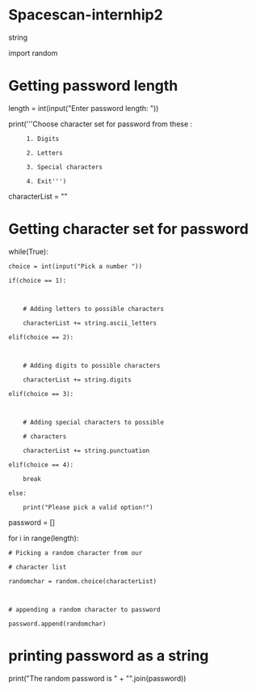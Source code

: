 # Spacescan-internhip2
string

import random
 
# Getting password length

length = int(input("Enter password length: "))
 

print('''Choose character set for password from these : 

         1. Digits

         2. Letters

         3. Special characters

         4. Exit''')
 

characterList = ""
 
# Getting character set for password

while(True):

    choice = int(input("Pick a number "))

    if(choice == 1):

         

        # Adding letters to possible characters

        characterList += string.ascii_letters

    elif(choice == 2):

         

        # Adding digits to possible characters

        characterList += string.digits

    elif(choice == 3):

         

        # Adding special characters to possible

        # characters

        characterList += string.punctuation

    elif(choice == 4):

        break

    else:

        print("Please pick a valid option!")
 

password = []
 

for i in range(length):

   

    # Picking a random character from our 

    # character list

    randomchar = random.choice(characterList)

     

    # appending a random character to password

    password.append(randomchar)
 
# printing password as a string

print("The random password is " + "".join(password))
